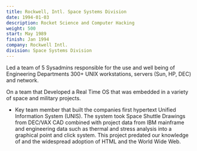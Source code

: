 ```yaml
---
title: Rockwell, Intl. Space Systems Division
date: 1994-01-03
description: Rocket Science and Computer Hacking
weight: 500
start: May 1989
finish: Jan 1994
company: Rockwell Intl.
division: Space Systems Division
---
```


Led a team of 5 Sysadmins responsible for the use and well being of
Engineering Departments 300+ UNIX workstations, servers (Sun, HP, DEC)
and network.

On a team that Developed a Real Time OS that was embedded in a variety
of space and military projects.
<!--more-->

* Key team member that built the companies first hypertext Unified
  Information System (UNIS).  The system took Space Shuttle Drawings
  from DEC/VAX CAD combined with project data from IBM mainframe and
  engineering data such as thermal and stress analysis into a
  graphical point and click system.  This project predated our
  knowledge of and the widespread adoption of HTML and the World Wide
  Web.

